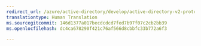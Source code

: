 ```yaml
---
redirect_url: /azure/active-directory/develop/active-directory-v2-protocols-oidc
translationtype: Human Translation
ms.sourcegitcommit: 146d1377a017becdcdcd7fed7b97f07c2cb2bb39
ms.openlocfilehash: dc4ca678290f421c76af566d8cbbfc33b772a6f3

---
```



<!--HONumber=Feb17_HO2-->


